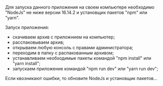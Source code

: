 Для запуска данного приложения на своем компьютере необходимо "NodeJs" не ниже версии 16.14.2 и установщик пакетов "npm" или "yarn". 

Запуск приложения:
- скачиваем архив с приложнием на компьютер;
- расспаковываем архив;
- открываем любую консоль с правами администратора;
- переходим в папку с распакованным архивом;
- устанавливаем необходимые пакеты командой "npm install" или "yarn install";
- запускаем приложение командой "npm run dev" или "yarn run dev";

Если квозникают ошибки, то обновите NodeJs и установщик пакетов...
